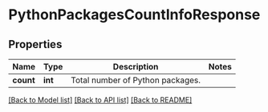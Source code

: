 # PythonPackagesCountInfoResponse

## Properties
Name | Type | Description | Notes
------------ | ------------- | ------------- | -------------
**count** | **int** | Total number of Python packages. | 

[[Back to Model list]](../README.md#documentation-for-models) [[Back to API list]](../README.md#documentation-for-api-endpoints) [[Back to README]](../README.md)

